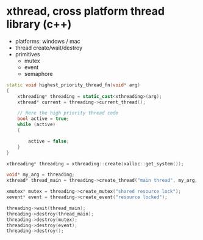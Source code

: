 # xthread, cross platform thread library (c++)

- platforms: windows / mac
- thread create/wait/destroy
- primitives
  - mutex
  - event
  - semaphore


```c++
static void highest_priority_thread_fn(void* arg)
{
    xthreading* threading = static_cast<xthreading>(arg);
    xthread* current = threading->current_thread();

    // Here the high priority thread code
    bool active = true;
    while (active)
    {

        active = false;
    }
}

xthreading* threading = xthreading::create(xalloc::get_system());

void* my_arg = threading;
xthread* thread_main = threading->create_thread("main thread", my_arg, highest_priority_thread_fn, xthreading::HIGHEST_PRIORITY);

xmutex* mutex = threading->create_mutex("shared resource lock");
xevent* event = threading->create_event("resource locked");

threading->wait(thread_main);
threading->destroy(thread_main);
threading->destroy(mutex);
threading->destroy(event);
threading->destroy();
```